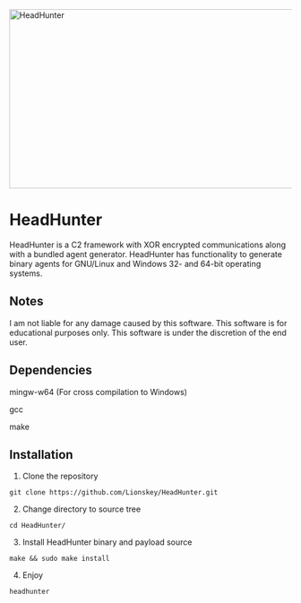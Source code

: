<img src="https://socialify.git.ci/Lionskey/HeadHunter/image?description=1&font=Source%20Code%20Pro&logo=https%3A%2F%2Fi.redd.it%2F6isihfajc73a1.png&name=1&owner=1&pattern=Solid&theme=Dark" alt="HeadHunter" align="center" width="640" height="320" />

# HeadHunter
HeadHunter is a C2 framework with XOR encrypted communications along with a bundled agent generator. 
HeadHunter has functionality to generate binary agents for GNU/Linux and Windows 32- and 64-bit operating systems. 
 
## Notes

I am not liable for any damage caused by this software. This software is for educational purposes only. This software is under the discretion of the end user.

## Dependencies
mingw-w64 (For cross compilation to Windows)

gcc

make

## Installation 

1. Clone the repository
``` 
git clone https://github.com/Lionskey/HeadHunter.git
```

2. Change directory to source tree
``` 
cd HeadHunter/
```

3. Install HeadHunter binary and payload source
```
make && sudo make install
```

4. Enjoy
``` 
headhunter
``` 
